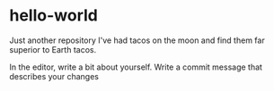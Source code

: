 # hello-world
Just another repository
I've had tacos on the moon and find them far superior to Earth tacos.


In the editor, write a bit about yourself.
Write a commit message that describes your changes
